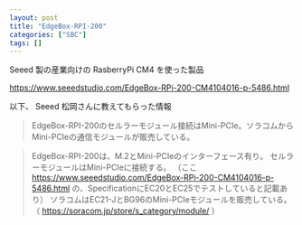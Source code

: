 ```yaml
---
layout: post
title: "EdgeBox-RPI-200"
categories: ["SBC"]
tags: []
---
```


Seeed 製の産業向けの RasberryPi CM4 を使った製品

https://www.seeedstudio.com/EdgeBox-RPi-200-CM4104016-p-5486.html

以下、 Seeed 松岡さんに教えてもらった情報

> EdgeBox-RPI-200のセルラーモジュール接続はMini-PCIe。ソラコムからMini-PCIeの通信モジュールが販売している。

> EdgeBox-RPI-200は、M.2とMini-PCIeのインターフェース有り。
> セルラーモジュールはMini-PCIeに接続する。
> （ここ https://www.seeedstudio.com/EdgeBox-RPi-200-CM4104016-p-5486.html  の、SpecificationにEC20とEC25でテストしていると記載あり）
> ソラコムはEC21-JとBG96のMini-PCIeモジュールを販売している。（ https://soracom.jp/store/s_category/module/ ）
